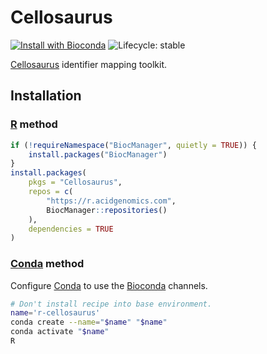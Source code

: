 # Cellosaurus

[![Install with Bioconda](https://img.shields.io/badge/install%20with-bioconda-brightgreen.svg)](http://bioconda.github.io/recipes/r-cellosaurus/README.html) ![Lifecycle: stable](https://img.shields.io/badge/lifecycle-stable-brightgreen.svg)

[Cellosaurus][] identifier mapping toolkit.

## Installation

### [R][] method

```r
if (!requireNamespace("BiocManager", quietly = TRUE)) {
    install.packages("BiocManager")
}
install.packages(
    pkgs = "Cellosaurus",
    repos = c(
        "https://r.acidgenomics.com",
        BiocManager::repositories()
    ),
    dependencies = TRUE
)
```

### [Conda][] method

Configure [Conda][] to use the [Bioconda][] channels.

```sh
# Don't install recipe into base environment.
name='r-cellosaurus'
conda create --name="$name" "$name"
conda activate "$name"
R
```

[bioconda]: https://bioconda.github.io/
[conda]: https://conda.io/
[cellosaurus]: https://www.cellosaurus.org/
[r]: https://www.r-project.org/
